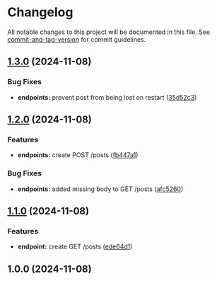 # Changelog

All notable changes to this project will be documented in this file. See [commit-and-tag-version](https://github.com/absolute-version/commit-and-tag-version) for commit guidelines.

## [1.3.0](https://github.com/peterkost/versioning-test/compare/v1.2.0...v1.3.0) (2024-11-08)


### Bug Fixes

* **endpoints:** prevent post from being lost on restart ([35d52c3](https://github.com/peterkost/versioning-test/commit/35d52c32ea2e28eb00bac1ffadf7fb0cd265f91f))

## [1.2.0](https://github.com/peterkost/versioning-test/compare/v1.1.0...v1.2.0) (2024-11-08)


### Features

* **endpoints:** create POST /posts ([fb447a1](https://github.com/peterkost/versioning-test/commit/fb447a1be6ad05ea2cc865ceb6c2b3b4d1e0e575))


### Bug Fixes

* **endpoints:** added missing body to GET /posts ([afc5260](https://github.com/peterkost/versioning-test/commit/afc5260adcc0b34011d057407ba8077e92da5dcb))

## [1.1.0](https://github.com/peterkost/versioning-test/compare/v1.0.0...v1.1.0) (2024-11-08)


### Features

* **endpoint:** create GET /posts ([ede64d1](https://github.com/peterkost/versioning-test/commit/ede64d138e09927d0db75fe44e6709312caa49dd))

## 1.0.0 (2024-11-08)
